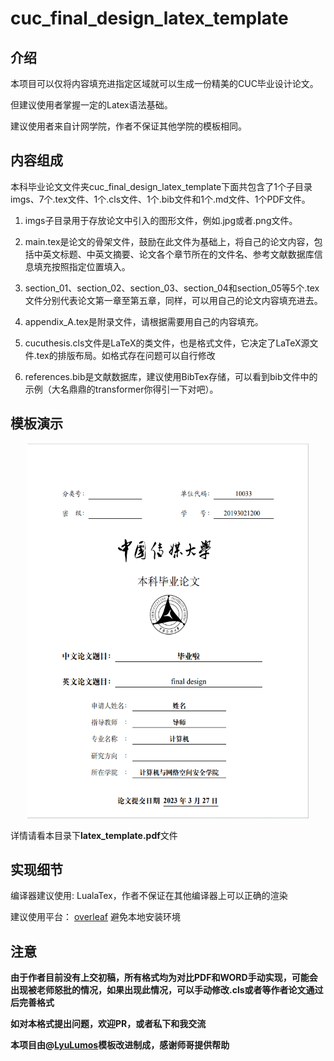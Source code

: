# cuc_final_design_latex_template

## 介绍

本项目可以仅将内容填充进指定区域就可以生成一份精美的CUC毕业设计论文。

但建议使用者掌握一定的Latex语法基础。

建议使用者来自计网学院，作者不保证其他学院的模板相同。

## 内容组成
 本科毕业论文文件夹cuc_final_design_latex_template下面共包含了1个子目录imgs、7个.tex文件、1个.cls文件、1个.bib文件和1个.md文件、1个PDF文件。

1. imgs子目录用于存放论文中引入的图形文件，例如.jpg或者.png文件。

2. main.tex是论文的骨架文件，鼓励在此文件为基础上，将自己的论文内容，包括中英文标题、中英文摘要、论文各个章节所在的文件名、参考文献数据库信息填充按照指定位置填入。
         
3. section_01、section_02、section_03、section_04和section_05等5个.tex文件分别代表论文第一章至第五章，同样，可以用自己的论文内容填充进去。
         
4. appendix_A.tex是附录文件，请根据需要用自己的内容填充。
 
5. cucuthesis.cls文件是LaTeX的类文件，也是格式文件，它决定了LaTeX源文件.tex的排版布局。如格式存在问题可以自行修改 

6. references.bib是文献数据库，建议使用BibTex存储，可以看到bib文件中的示例（大名鼎鼎的transformer你得引一下对吧）。


## 模板演示
<div align=center>
<img width = '450' height ='600' src ="imgs/coverpage.png"/>
</div>

详情请看本目录下**latex_template.pdf**文件

## 实现细节

编译器建议使用: LualaTex，作者不保证在其他编译器上可以正确的渲染

建议使用平台： [overleaf](https://www.overleaf.com/) 避免本地安装环境

## 注意

**由于作者目前没有上交初稿，所有格式均为对比PDF和WORD手动实现，可能会出现被老师怒批的情况，如果出现此情况，可以手动修改.cls或者等作者论文通过后完善格式**

**如对本格式提出问题，欢迎PR，或者私下和我交流**


**本项目由@[LyuLumos](https://github.com/LyuLumos)模板改进制成，感谢师哥提供帮助**


